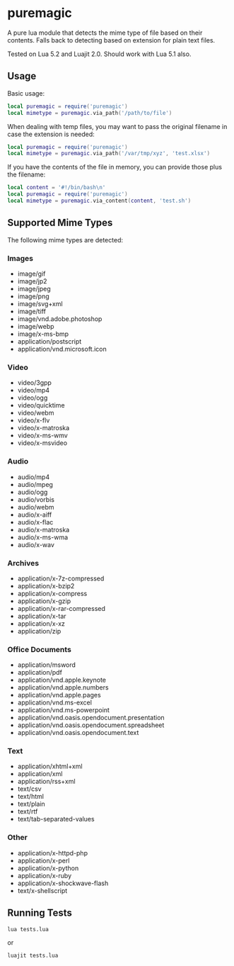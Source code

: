 # puremagic

A pure lua module that detects the mime type of file based on their contents. Falls back to detecting based on extension for plain text files.

Tested on Lua 5.2 and Luajit 2.0. Should work with Lua 5.1 also.

## Usage

Basic usage:

```lua
local puremagic = require('puremagic')
local mimetype = puremagic.via_path('/path/to/file')
```

When dealing with temp files, you may want to pass the original filename in case the extension is needed:

```lua
local puremagic = require('puremagic')
local mimetype = puremagic.via_path('/var/tmp/xyz', 'test.xlsx')
```

If you have the contents of the file in memory, you can provide those plus the filename:

```lua
local content = '#!/bin/bash\n'
local puremagic = require('puremagic')
local mimetype = puremagic.via_content(content, 'test.sh')
```

## Supported Mime Types

The following mime types are detected:

### Images

 - image/gif
 - image/jp2
 - image/jpeg
 - image/png
 - image/svg+xml
 - image/tiff
 - image/vnd.adobe.photoshop
 - image/webp
 - image/x-ms-bmp
 - application/postscript
 - application/vnd.microsoft.icon

### Video

 - video/3gpp
 - video/mp4
 - video/ogg
 - video/quicktime
 - video/webm
 - video/x-flv
 - video/x-matroska
 - video/x-ms-wmv
 - video/x-msvideo

### Audio

 - audio/mp4
 - audio/mpeg
 - audio/ogg
 - audio/vorbis
 - audio/webm
 - audio/x-aiff
 - audio/x-flac
 - audio/x-matroska
 - audio/x-ms-wma
 - audio/x-wav

### Archives

 - application/x-7z-compressed
 - application/x-bzip2
 - application/x-compress
 - application/x-gzip
 - application/x-rar-compressed
 - application/x-tar
 - application/x-xz 
 - application/zip

### Office Documents

 - application/msword
 - application/pdf
 - application/vnd.apple.keynote
 - application/vnd.apple.numbers
 - application/vnd.apple.pages
 - application/vnd.ms-excel
 - application/vnd.ms-powerpoint
 - application/vnd.oasis.opendocument.presentation
 - application/vnd.oasis.opendocument.spreadsheet
 - application/vnd.oasis.opendocument.text

### Text

 - application/xhtml+xml
 - application/xml
 - application/rss+xml
 - text/csv
 - text/html
 - text/plain
 - text/rtf
 - text/tab-separated-values

### Other

 - application/x-httpd-php
 - application/x-perl
 - application/x-python
 - application/x-ruby
 - application/x-shockwave-flash
 - text/x-shellscript

## Running Tests

```bash
lua tests.lua
```

or

```bash
luajit tests.lua
```
